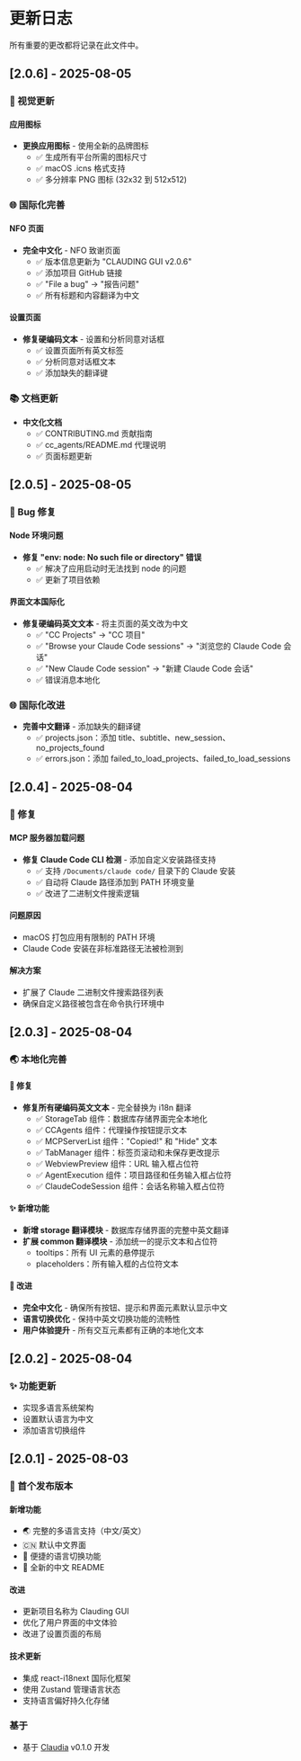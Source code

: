 # 更新日志

所有重要的更改都将记录在此文件中。

## [2.0.6] - 2025-08-05

### 🎨 视觉更新

#### 应用图标
- **更换应用图标** - 使用全新的品牌图标
  - ✅ 生成所有平台所需的图标尺寸
  - ✅ macOS .icns 格式支持
  - ✅ 多分辨率 PNG 图标 (32x32 到 512x512)

### 🌐 国际化完善

#### NFO 页面
- **完全中文化** - NFO 致谢页面
  - ✅ 版本信息更新为 "CLAUDING GUI v2.0.6"
  - ✅ 添加项目 GitHub 链接
  - ✅ "File a bug" → "报告问题"
  - ✅ 所有标题和内容翻译为中文

#### 设置页面
- **修复硬编码文本** - 设置和分析同意对话框
  - ✅ 设置页面所有英文标签
  - ✅ 分析同意对话框文本
  - ✅ 添加缺失的翻译键

### 📚 文档更新
- **中文化文档**
  - ✅ CONTRIBUTING.md 贡献指南
  - ✅ cc_agents/README.md 代理说明
  - ✅ 页面标题更新

## [2.0.5] - 2025-08-05

### 🐛 Bug 修复

#### Node 环境问题
- **修复 "env: node: No such file or directory" 错误**
  - ✅ 解决了应用启动时无法找到 node 的问题
  - ✅ 更新了项目依赖

#### 界面文本国际化
- **修复硬编码英文文本** - 将主页面的英文改为中文
  - ✅ "CC Projects" → "CC 项目"
  - ✅ "Browse your Claude Code sessions" → "浏览您的 Claude Code 会话"
  - ✅ "New Claude Code session" → "新建 Claude Code 会话"
  - ✅ 错误消息本地化

### 🌐 国际化改进
- **完善中文翻译** - 添加缺失的翻译键
  - ✅ projects.json：添加 title、subtitle、new_session、no_projects_found
  - ✅ errors.json：添加 failed_to_load_projects、failed_to_load_sessions

## [2.0.4] - 2025-08-04

### 🔧 修复

#### MCP 服务器加载问题
- **修复 Claude Code CLI 检测** - 添加自定义安装路径支持
  - ✅ 支持 `/Documents/claude code/` 目录下的 Claude 安装
  - ✅ 自动将 Claude 路径添加到 PATH 环境变量
  - ✅ 改进了二进制文件搜索逻辑

#### 问题原因
- macOS 打包应用有限制的 PATH 环境
- Claude Code 安装在非标准路径无法被检测到

#### 解决方案
- 扩展了 Claude 二进制文件搜索路径列表
- 确保自定义路径被包含在命令执行环境中

## [2.0.3] - 2025-08-04

### 🌏 本地化完善

#### 🔧 修复
- **修复所有硬编码英文文本** - 完全替换为 i18n 翻译
  - ✅ StorageTab 组件：数据库存储界面完全本地化
  - ✅ CCAgents 组件：代理操作按钮提示文本
  - ✅ MCPServerList 组件："Copied!" 和 "Hide" 文本
  - ✅ TabManager 组件：标签页滚动和未保存更改提示
  - ✅ WebviewPreview 组件：URL 输入框占位符
  - ✅ AgentExecution 组件：项目路径和任务输入框占位符
  - ✅ ClaudeCodeSession 组件：会话名称输入框占位符

#### ✨ 新增功能
- **新增 storage 翻译模块** - 数据库存储界面的完整中英文翻译
- **扩展 common 翻译模块** - 添加统一的提示文本和占位符
  - tooltips：所有 UI 元素的悬停提示
  - placeholders：所有输入框的占位符文本

#### 🎯 改进
- **完全中文化** - 确保所有按钮、提示和界面元素默认显示中文
- **语言切换优化** - 保持中英文切换功能的流畅性
- **用户体验提升** - 所有交互元素都有正确的本地化文本

## [2.0.2] - 2025-08-04

### ✨ 功能更新
- 实现多语言系统架构
- 设置默认语言为中文
- 添加语言切换组件

## [2.0.1] - 2025-08-03

### 🎉 首个发布版本

#### 新增功能
- 🌏 完整的多语言支持（中文/英文）
- 🇨🇳 默认中文界面
- 🔄 便捷的语言切换功能
- 📝 全新的中文 README

#### 改进
- 更新项目名称为 Clauding GUI
- 优化了用户界面的中文体验
- 改进了设置页面的布局

#### 技术更新
- 集成 react-i18next 国际化框架
- 使用 Zustand 管理语言状态
- 支持语言偏好持久化存储

### 基于
- 基于 [Claudia](https://github.com/getAsterisk/claudia) v0.1.0 开发